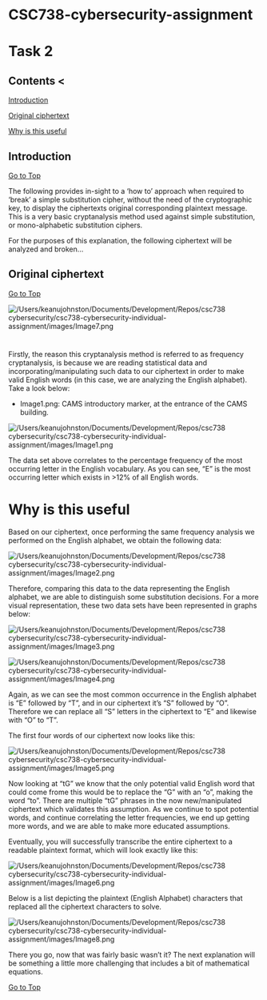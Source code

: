 
# CSC738-cybersecurity-assignment
# Task 2

## Contents <
[Introduction](#introduction)

[Original ciphertext](#original-ciphertext)

[Why is this useful](#why-is-this-useful)

## Introduction
[Go to Top](#top)

The following provides in-sight to a ‘how to’ approach when required to ‘break’  a simple substitution cipher, without the need of the cryptographic key, to display the ciphertexts original corresponding plaintext message. This is a very basic cryptanalysis method used against  simple substitution, or mono-alphabetic substitution ciphers.

For the purposes of this explanation, the following ciphertext will be analyzed and broken…

[](#top)

## Original ciphertext
[Go to Top](#top)

![/Users/keanujohnston/Documents/Development/Repos/csc738 cybersecurity/csc738-cybersecurity-individual-assignment/images/Image7.png](Image7.png)

# 

Firstly, the reason this cryptanalysis method is referred to as frequency cryptanalysis, is because we are reading statistical data and incorporating/manipulating such data to our ciphertext in order to make valid English words (in this case, we are analyzing the English alphabet). Take a look below:

  - Image1.png: CAMS introductory marker, at the entrance of the CAMS building.
    
![/Users/keanujohnston/Documents/Development/Repos/csc738 cybersecurity/csc738-cybersecurity-individual-assignment/images/Image1.png](Image1.png)

The data set above correlates to the percentage frequency of the most occurring letter in the English vocabulary. As you can see, “E” is the most occurring letter which exists in >12% of all English words.

# Why is this useful

Based on our ciphertext, once performing the same frequency analysis we performed on the English alphabet, we obtain the following data:

![/Users/keanujohnston/Documents/Development/Repos/csc738 cybersecurity/csc738-cybersecurity-individual-assignment/images/Image2.png](Image2.png)

Therefore, comparing this data to the data representing the English alphabet, we are able to distinguish some substitution decisions. For a more visual representation, these two data sets have been represented in graphs below:

![/Users/keanujohnston/Documents/Development/Repos/csc738 cybersecurity/csc738-cybersecurity-individual-assignment/images/Image3.png](Image3.png)

![/Users/keanujohnston/Documents/Development/Repos/csc738 cybersecurity/csc738-cybersecurity-individual-assignment/images/Image4.png](Image4.png)

Again, as we can see the most common occurrence in the English alphabet is “E” followed by “T”, and in our ciphertext it’s “S” followed by “O”. Therefore we can replace all “S” letters in the ciphertext to “E” and likewise with “O” to “T”.

The first four words of our ciphertext now looks like this:

![/Users/keanujohnston/Documents/Development/Repos/csc738 cybersecurity/csc738-cybersecurity-individual-assignment/images/Image5.png](Image5.png)

Now looking at “tG” we know that the only potential valid English word that could come frome this would be to replace the “G” with an “o”, making the word “to”. There are multiple “tG” phrases in the now new/manipulated ciphertext which validates this assumption. As we continue to spot potential words, and continue correlating the letter frequencies, we end up getting more words, and we are able to make more educated assumptions.

Eventually, you will successfully transcribe the entire ciphertext to a readable plaintext format, which will look exactly like this:

![/Users/keanujohnston/Documents/Development/Repos/csc738 cybersecurity/csc738-cybersecurity-individual-assignment/images/Image6.png](Image6.png)

Below is a list depicting the plaintext (English Alphabet) characters that replaced all the ciphertext characters to solve.

![/Users/keanujohnston/Documents/Development/Repos/csc738 cybersecurity/csc738-cybersecurity-individual-assignment/images/Image8.png](Image8.png)

There you go, now that was fairly basic wasn’t it? The next explanation will be something a little more challenging that includes a bit of mathematical equations.

[Go to Top](#top)
